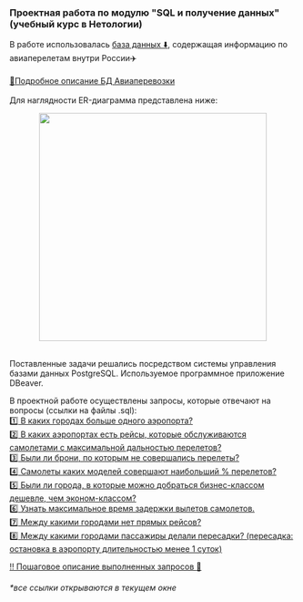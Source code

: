 <h3>Проектная работа по модулю "SQL и получение данных" (учебный курс в Нетологии)</h3>

В работе использовалась <a href="https://edu.postgrespro.ru/demo_big.zip">база данных :arrow_down:</a>, содержащая информацию по авиаперелетам внутри России:airplane:<br>
<br>
<a href="https://docs.google.com/document/d/1G3gneIaHTboDp5hFIJpl62flqH8RLuHSQbiLZzzPL4o">:bookmark_tabs:Подробное описание БД Авиаперевозки</a><br>
<br>
Для наглядности ER-диаграмма представлена ниже: <br>

<div align="center"><img src="https://user-images.githubusercontent.com/63310859/185212928-7bcd3160-c2cb-4ae7-9578-e6f69cf34b0d.png" height="400"/></div><br>

Поставленные задачи решались посредством системы управления базами данных PostgreSQL. Используемое программное приложение DBeaver.<br>

В проектной работе осуществлены запросы, которые отвечают на вопросы (ссылки на файлы .sql):<br>
<a href="https://github.com/janesheshera/Air_flights_SQL/blob/main/1_qty_airports.sql"> :one: В каких городах больше одного аэропорта?</a><br>
<a href="https://github.com/janesheshera/Air_flights_SQL/blob/main/2_max_fly_distance.sql"> :two: В каких аэропортах есть рейсы, которые обслуживаются самолетами с максимальной дальностью перелетов?</a><br>
<a href="https://github.com/janesheshera/Air_flights_SQL/blob/main/3_booking_but_not_fly.sql"> :three: Были ли брони, по которым не совершались перелеты?</a><br>
<a href="https://github.com/janesheshera/Air_flights_SQL/blob/main/4_fly_procent.sql"> :four: Самолеты каких моделей совершают наибольший % перелетов?</a><br>
<a href="https://github.com/janesheshera/Air_flights_SQL/blob/main/5_business_expensive.sql"> :five: Были ли города, в которые можно добраться бизнес-классом дешевле, чем эконом-классом?</a><br>
<a href="https://github.com/janesheshera/Air_flights_SQL/blob/main/6_delay_aircrafts.sql"> :six: Узнать максимальное время задержки вылетов самолетов.</a><br>
<a href="https://github.com/janesheshera/Air_flights_SQL/blob/main/7_qty_flights_in_one_ticket.sql"> :seven: Между какими городами нет прямых рейсов?</a><br>
<a href="https://github.com/janesheshera/Air_flights_SQL/blob/main/8_peresadki.sql"> :eight: Между какими городами пассажиры делали пересадки? (пересадка: остановка в аэропорту длительностью менее 1 суток)</a>

<a href="https://docs.google.com/document/d/12dGmYwjqpAy__lnjno1LQ9KXCBR_TESEtts4-BwfwUs">:bangbang: Пошаговое описание выполненных запросов :page_with_curl:</a>
<h6>*все ссылки открываются в текущем окне</h6>
